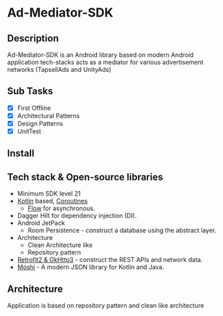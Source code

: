 # Ad-Mediator-SDK

## Description

Ad-Mediator-SDK is an Android library based on modern Android application tech-stacks acts as a
mediator for various advertisement networks (TapsellAds and UnityAds)

## Sub Tasks

- [x] First Offline
- [x] Architectural Patterns
- [x] Design Patterns
- [x] UnitTest

## Install

## Tech stack & Open-source libraries

- Minimum SDK level 21
- [Kotlin](https://kotlinlang.org/)
  based, [Coroutines](https://github.com/Kotlin/kotlinx.coroutines)
  + [Flow](https://kotlin.github.io/kotlinx.coroutines/kotlinx-coroutines-core/kotlinx.coroutines.flow/)
  for asynchronous.
- Dagger Hilt for dependency injection (DI).
- Android JetPack
    - Room Persistence - construct a database using the abstract layer.
- Architecture
    - Clean Architecture like
    - Repository pattern
- [Retrofit2 & OkHttp3](https://github.com/square/retrofit) - construct the REST APIs and network
  data.
- [Moshi](https://github.com/square/moshi/) - A modern JSON library for Kotlin and Java.

## Architecture

Application is based on repository pattern and clean like architecture






